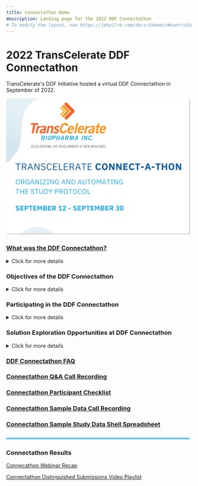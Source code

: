 ```yaml
---
title: Connectathon Home
description: Landing page for the 2022 DDF Connectathon
# To modify the layout, see https://jekyllrb.com/docs/themes/#overriding-theme-defaults
---
```

# 2022 TransCelerate DDF Connectathon

TransCelerate's DDF Initiative hosted a virtual DDF Connectathon in September of 2022. 

<img src="media/images/CONNECT-A-THON-BMA.png" width="500">


### [What was the DDF Connectathon?](https://www.youtube.com/watch?v=vbq9HbhasFw)

<p></p>
<details>
<summary>Click for more details</summary>
<p></p>
The DDF Connectathon was a virtual event for sponsor companies, life sciences technology vendors, CROs, and other stakeholders to experiment and test how well their applications align to the <b>CDISC Unified Study Definitions Model (USDM)</b> and the connectivity and interoperability of these applications with the <b>Study Definitions Repository Reference Implementation (SDR RI)</b>.
<p></p>
Watch a <a target="_blank" href="https://www.youtube.com/watch?v=vbq9HbhasFw">video</a> describing the DDF Connectathon.
<p></p>
<a href="https://www.youtube.com/watch?v=vbq9HbhasFw">
<img src="media\images\Connectathon_Video.png" width="400"></a>
<p></p>
<u>Principles of the DDF Connectathon</u>
<p></p>
The DDF Connectathon event focused on practical ways that companies have and can use the SDR RI and the USDM, and was not meant to be used as an application showcase. 
<p></p>
The Connectathon was a safe place to explore options for connectivity, innovation, and interoperatbility. Collaboration with and across different stakeholders was highly encouraged.
<p></p>
</details>
<p></p>

### Objectives of the DDF Connectathon

<p></p>
<details>
<summary>Click for more details</summary>
<p></p>
TransCelerate's DDF Initiative planned an exciting and inspiring event to encourage innovation and to progress DDF's objectives to faciliate interoperability across disparate systems to achieve the seamless flow of protocol data.
<p></p>
The DDF Connectathon strived to... 
<p></p>
- increase stakeholder knowledge and awareness of the DDF solution across the industry through direct and interactive engagement with a functioning SDR RI
<p></p>
- better plan for future SDR RI and USDM development through stakeholder stress testing and feedback on the latest release
<p></p>
- gather feedback from stakeholders on features that may not have been previously considered, and
<p></p>
- cultivate and foster a DDF open-source community through cross-industry collaborations.
<p></p>
</details>
<p></p>

### Participating in the DDF Connectathon

<p></p>
<details>
<summary>Click for more details</summary>
<p></p>
The DDF Connectathon was a cross-industry event. Participants from sponsor companies, life science technology solution vendors, CROs, and other stakeholders were welcomed to participate.
<p></p>
<u>Benefits of Participating</u>
<p></p>
By participating in the DDF Connectathon, benefits included
<p></p>
- actively demonstrating and watching others demonstrate connectivity and interoperability with stakeholder solutions
<p></p>
- improving the ability to align solutions with CDISC's USDM standards
<p></p>
- learning from and collaborating with experienced DDF experts and other Connectathon participants, and
<p></p>
- actively contributing toward the DDF solution's future as an early adopter.
<p></p>
<p></p>
<u>Participant Expectations</u>
<p></p>
This was an interactive event. Participants got the most out it by having
<p></p>
- a functioning solution capable of integrating with the DDF Initiative standards and technology
<p></p>
- a dedicated team capable of setting aside 3 weeks to integrate, test, and develop a solution, and
<p></p>
- a collaborative and cooperative attitude, ready to work with others toward innovative protocol data exchange.
<p></p>
</details>
<p></p>

### Solution Exploration Opportunities at DDF Connectathon

<p></p>
<details>
<summary>Click for more details</summary>
<p></p>
The Connectathon had six tracks across two categories.  Innovative exploration not detailed below was also welcomed and encouraged.  
<p></p>
<u>Category: Data Interoperability</u>
<p></p>
TRACK: Connectivity Completeness
<p></p>
- Of the complete set of data elements within the USDM, how many elements were you able to store and transfer (up, down, or both)​
<p></p>
<u>Category: Solution Innovation</u>
<p></p>
TRACK: Analytics/Reporting
<p></p>
- Solution features focused on performing background analysis of relevant DDF data
<p></p>
TRACK: Process Automation
<p></p>
- Solution features related to workflow and process automations, both for input and output of the solution​
<p></p>
TRACK: SDR Host Migration
<p></p>
- Proven ability to migrate, deploy, validate and successfully connect to a hosted SDR instance on a novel system architecture​
<p></p>
TRACK: Supplemental Data and Additional Standards
<p></p>
- Solution features dedicated to layering additional data or incorporating additional standards on top of what the USDM describes
<p></p>
TRACK: User Interface (UI) / User Experience (UX)
<p></p>
- Solution features around displaying relevant data in an easy to use and understandable format​
<p></p>
</details>
<p></p>

### [DDF Connectathon FAQ](CaT_FAQ.md)
### [Connectathon Q&A Call Recording](https://www.youtube.com/watch?v=C7gLc4JtmPg)
### [Connectathon Participant Checklist](https://github.com/transcelerate/ddf-home/blob/main/documents/DDF%20-%20Connectathon%20-%20Participant%20Checklist.docx)
### [Connectathon Sample Data Call Recording](https://www.youtube.com/watch?v=ZrZ7WsAiTlI)
### [Connectathon Sample Study Data Shell Spreadsheet](https://github.com/transcelerate/ddf-home/blob/main/documents/StudyDesignShell-BS%2007SEP2022.xlsx)

<p></p>

<img src="media/images/Line_Break.png" width="500">
<p></p>

### Connectathon Results 
<p></p>
<p></p>
<a href="https://www.youtube.com/watch?v=IbmGLtfAW9o">Connecathon Webinar Recap</a>
<p></p>
<a href="https://www.youtube.com/playlist?list=PLMXS-Xt7Ou1Ihb31TsYjCdKvKik-37LIJ">Connectathon Distinguished Submissions Video Playlist</a>
<p></p>
